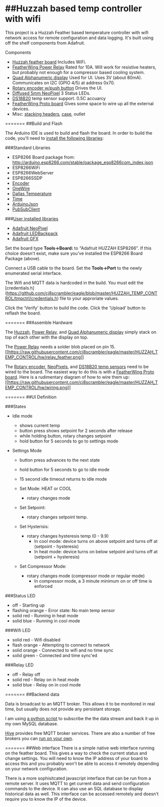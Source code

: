 ##Huzzah based temp controller with wifi
=======

This project is a Huzzah Feather based temperature controller with wifi
network access for remote configuration and data logging.  It's built using
off the shelf components from Adafruit.

Components
  * [Huzzah feather board](https://www.adafruit.com/products/2821) Includes WiFi.
  * [FeatherWing Power Relay](https://www.adafruit.com/products/3191) Rated for 10A.  Will work for resistive heaters, but probably not enough for a compressor based cooling system.
  * [Quad Alphanumeric display](https://www.adafruit.com/products/3128) Used for UI.  Uses 3V (about 80mA).  Communicates on I2C (GPIO 4/5) at address 0x70.
  * [Rotary encoder w/push button](https://www.adafruit.com/products/377) Drives the UI.
  * [Diffused 5mm NeoPixel](https://www.adafruit.com/products/1938) 3 Status LEDs.
  * [DS18B20](https://www.adafruit.com/product/381) temp sensor support.  0.5C accuarcy
  * [FeatherWing Proto board](https://www.adafruit.com/products/2884) Gives some space to wire up all the external devices.
  * Misc: [stacking headers](https://www.adafruit.com/products/2830), [case](https://www.amazon.com/gp/product/B0002BSRIO/ref=oh_aui_detailpage_o02_s00?ie=UTF8&psc=1), outlet

=======
##Build and Flash

The Arduino IDE is used to build and flash the board.  In order to build the code, you'll
need to [install the following libraries](https://www.arduino.cc/en/Guide/Libraries):

###Standard Libraries
   * ESP8266 Board package from: http://arduino.esp8266.com/stable/package_esp8266com_index.json
   * ESP8266WiFi
   * ESP8266WebServer
   * ESP8266SSDP
   * [Encoder](http://www.pjrc.com/teensy/td_libs_Encoder.html)
   * [OneWire](http://www.pjrc.com/teensy/td_libs_OneWire.html)
   * [Dallas Temperature](https://github.com/milesburton/Arduino-Temperature-Control-Library)
   * [Time](http://playground.arduino.cc/code/time)
   * [ArduinoJson](https://github.com/bblanchon/ArduinoJson)
   * [PubSubClient](http://pubsubclient.knolleary.net/)

###[User installed libraries](https://learn.adafruit.com/adafruit-all-about-arduino-libraries-install-use/how-to-install-a-library)
   * [Adafruit NeoPixel](https://github.com/adafruit/Adafruit_NeoPixel)
   * [Adafruit LEDBackpack](https://github.com/adafruit/Adafruit_LED_Backpack)
   * [Adafruit GFX](https://github.com/adafruit/Adafruit-GFX-Library)

Set the board type **Tools->Board:** to "Adafruit HUZZAH ESP8266".  If this choice doesn't exist, make sure you've installed the ESP8266 Board Package (above).

Connect a USB cable to the board.  Set the **Tools->Port** to the newly enumerated serial interface.

The Wifi and MQTT data is hardcoded in the build.  You must edit the [credentials.h] (https://github.com/cj8scrambler/eagle/blob/master/HUZZAH_TEMP_CONTROL/tmpctrl/credentials.h)
file to your approriate values.

Click the 'Verify' button to build the code.  Click the 'Upload' button to reflash the board.

=======
##Assemble Hardware

The [Huzzah](https://www.adafruit.com/products/2821), [Power Relay](https://www.adafruit.com/products/3191), and [Quad Alphanumeric display](https://www.adafruit.com/products/3128) simply stack on top of each other with the display on top.


The [Power Relay](https://www.adafruit.com/products/3191) needs a solder blob placed on pin 15.
[[https://raw.githubusercontent.com/cj8scrambler/eagle/master/HUZZAH_TEMP_CONTROL/hw/relay_feather.png]]


The [Rotary encoder](https://www.adafruit.com/products/377), [NeoPixels](https://www.adafruit.com/products/1938), and [DS18B20 temp sensors](https://www.adafruit.com/product/381) need to be wired to the board.  The easiest way to do this is with a [FeatherWing Proto board](https://www.adafruit.com/products/2884).  Here is a rudimentary diagram of how to wire them up:
[[https://raw.githubusercontent.com/cj8scrambler/eagle/master/HUZZAH_TEMP_CONTROL/hw/wiring.png]]

=======
##UI Definition
 
###States
  * Idle mode
    * shows current temp
    * button press shows setpoint for 2 seconds after release
    * while holding button, rotary changes setpoint
    * hold button for 5 seconds to go to settings mode

  * Settings Mode
    * button press advances to the next state
    * hold button for 5 seconds to go to idle mode
    * 15 second idle timeout returns to idle mode

    * Set Mode: HEAT or COOL
      * rotary changes mode
    * Set Setpoint:
      * rotary changes setpoint temp.
    * Set Hysterisis:
      * rotary changes hysteresis temp (0 - 9.9)
        * In cool mode: device turns on above setpoint and turns off at (setpoint - hysteresis)
        * In heat mode: device turns on below setpoint and turns off at (setpoint + hysteresis)
    * Set Compressor Mode:
      * rotary changes mode (compressor mode or regular mode)
        * In compressor mode, a 3 minute minimum on or off time is enforced

###Status LED
  * off          - Starting up
  * flashing orange - Error state: No main temp sensor
  * solid red    - Running in heat mode
  * solid blue   - Running in cool mode

###Wifi LED
  * solid red    - Wifi disabled
  * flash orange - Attempting to connect to network
  * solid orange - Connected to wifi and no time sync
  * solid green  - Connected and time sync'ed

###Relay LED
  * off          - Relay off
  * solid red    - Relay on in heat mode
  * solid blue   - Relay on in cool mode

=======
##Backend data

Data is broadcast to an MQTT broker.  This allows it to be monitored in real time, but usually does
not provide any persistant storage.

I am using [a python script](https://gist.github.com/matbor/6532185) to subscribe the the data stream
and back it up in my own MySQL database.

[Hive](http://www.hivemq.com/try-out/) provides free MQTT broker services.  There are also a number
of free brokers you can [run on your own](http://blog.thingstud.io/getting-started/free-mqtt-brokers-for-thingstudio/).

=======
##Web interface
There is a simple native web interface running on the feather board.  This gives a way to check
the current status and change settings.  You will need to know the IP address of your board to access
this and you probably won't be able to access it remotely depending on your network configuration.

There is a more sophisitcated javascript interface that can be run from a remote server.  It uses
MQTT to get current data and send configuration commands to the device.  It can also use an SQL
database to display historical data as well.  This interface can be accessed remotely and doesn't
require you to know the IP of the device.
